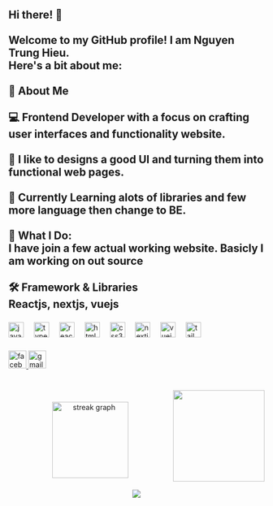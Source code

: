 <h2 align="left">Hi there! 👋<br><br>Welcome to my GitHub profile! I am Nguyen Trung Hieu.<br>Here's a bit about me:<br><br>🌟 About Me<br><br>💻 Frontend Developer with a focus on crafting user interfaces and functionality website.<br><br>🎨 I like to designs a good UI and turning them into functional web pages.<br><br>🌱 Currently Learning alots of  libraries and few more language then change to BE.<br><br>🚀 What I Do: <br>I have join a few actual working website. Basicly I am working on out source<br><br>🛠️ Framework &  Libraries <br> Reactjs, nextjs, vuejs</h2>

###

<div align="left">
  <img src="https://cdn.jsdelivr.net/gh/devicons/devicon/icons/javascript/javascript-original.svg" height="30" alt="javascript logo"  />
  <img width="12" />
  <img src="https://cdn.jsdelivr.net/gh/devicons/devicon/icons/typescript/typescript-original.svg" height="30" alt="typescript logo"  />
  <img width="12" />
  <img src="https://cdn.jsdelivr.net/gh/devicons/devicon/icons/react/react-original.svg" height="30" alt="react logo"  />
  <img width="12" />
  <img src="https://cdn.jsdelivr.net/gh/devicons/devicon/icons/html5/html5-original.svg" height="30" alt="html5 logo"  />
  <img width="12" />
  <img src="https://cdn.jsdelivr.net/gh/devicons/devicon/icons/css3/css3-original.svg" height="30" alt="css3 logo"  />
  <img width="12" />
  <img src="https://cdn.jsdelivr.net/gh/devicons/devicon/icons/nextjs/nextjs-original.svg" height="30" alt="nextjs logo"  />
  <img width="12" />
  <img src="https://cdn.jsdelivr.net/gh/devicons/devicon/icons/vuejs/vuejs-original.svg" height="30" alt="vuejs logo"  />
  <img width="12" />
  <img src="https://cdn.jsdelivr.net/gh/devicons/devicon/icons/tailwindcss/tailwindcss-original-wordmark.svg" height="30" alt="tailwindcss logo"  />
</div>

###

<div align="left">
  <a href="https://www.facebook.com/profile.php?id=100060397398025" target="_blank">
    <img src="https://img.shields.io/static/v1?message=Facebook&logo=facebook&label=&color=1877F2&logoColor=white&labelColor=&style=for-the-badge" height="35" alt="facebook logo"  />
  </a>
  <img src="https://img.shields.io/static/v1?message=Gmail&logo=gmail&label=trunghieuacc2@gmail.com&color=D14836&logoColor=white&labelColor=&style=for-the-badge" height="35" alt="gmail logo"  />
</div>

###

<br clear="both">

<img align="right" height="180" src="https://media1.tenor.com/m/g1cAcM7iD_YAAAAd/jeff-jeff-the-land-shark.gif"  />

###

<div align="center">
  <img src="https://streak-stats.demolab.com?user=P1t-Web-Dev&locale=en&mode=daily&theme=dracula&hide_border=false&border_radius=5" height="150" alt="streak graph"  />
</div>

###

<div align="center">
  <img src="https://profile-counter.glitch.me/P1t-Web-Dev/count.svg?"  />
</div>

###
